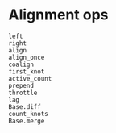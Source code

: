 # Alignment ops

```@docs
left
right
align
align_once
coalign
first_knot
active_count
prepend
throttle
lag
Base.diff
count_knots
Base.merge
```
